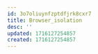 ```yaml
---
id: 3o7oliuynfzptdfjrk8cxr7
title: Browser_isolation
desc: ''
updated: 1716127254857
created: 1716127254857
---
```

